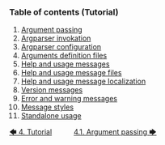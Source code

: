 <!-- <toc title="Table of contents (Tutorial)"> -->
### Table of contents (Tutorial)

1. [Argument passing](argument_passing.md#41-argument-passing)
1. [Argparser invokation](argparser_invokation.md#42-argparser-invokation)
1. [Argparser configuration](argparser_configuration.md#43-argparser-configuration)
1. [Arguments definition files](arguments_definition_files.md#44-arguments-definition-files)
1. [Help and usage messages](help_and_usage_messages.md#45-help-and-usage-messages)
1. [Help and usage message files](help_and_usage_message_files.md#46-help-and-usage-message-files)
1. [Help and usage message localization](help_and_usage_message_localization.md#47-help-and-usage-message-localization)
1. [Version messages](version_messages.md#48-version-messages)
1. [Error and warning messages](error_and_warning_messages.md#49-error-and-warning-messages)
1. [Message styles](message_styles.md#410-message-styles)
1. [Standalone usage](standalone_usage.md#411-standalone-usage)
<!-- </toc> -->

[&#129092;&nbsp;4. Tutorial](introduction.md)
&nbsp;&nbsp;&nbsp;&nbsp;&nbsp;&nbsp;&nbsp;&nbsp;&nbsp;&nbsp;[4.1. Argument passing&nbsp;&#129094;](argument_passing.md)
